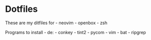 # Dotfiles
These are my ditfiles for
	- neovim
	- openbox
	- zsh


Programs to install
	- de:
		- conkey
		- tint2
		- pycom
	- vim
		- bat
		- ripgrep
